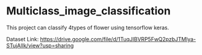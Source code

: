 # Multiclass_image_classification

This project can classify 4types of flower using tensorflow keras.


Dataset Link: https://drive.google.com/file/d/1TuqJIBVRP5FwQ2pzbJTMlya-STujAlIk/view?usp=sharing
